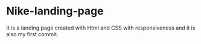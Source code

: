 # Nike-landing-page
It is a landing page created with Html and CSS with responsiveness and it is also my first commit.